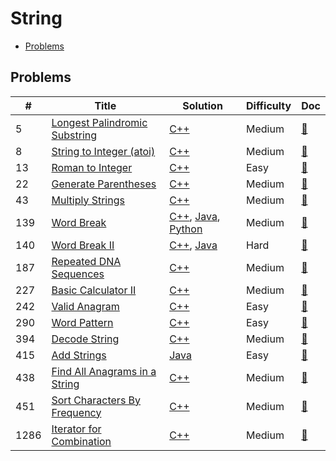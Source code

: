 # String

- [Problems](#problems)

## Problems

| #   | Title | Solution | Difficulty | Doc |
| --- | ----- | -------- | ---------- | --- |
| 5 | [Longest Palindromic Substring](https://leetcode.com/problems/longest-palindromic-substring/) | [C++](../../code/cpp/5.cpp) | Medium | [📃](../../docs/5.%20Longest%20Palindromic%20Substring.md) |
| 8 | [String to Integer (atoi)](https://leetcode.com/problems/string-to-integer-atoi/) | [C++](../../code/cpp/8.cpp) | Medium | [📃](../../docs/8.%20String%20to%20Integer%20%28atoi%29.md) |
| 13 | [Roman to Integer](https://leetcode.com/problems/roman-to-integer/) | [C++](../../code/cpp/13.cpp) | Easy | [📃](../../docs/13.%20Roman%20to%20Integer.md) |
| 22 | [Generate Parentheses](https://leetcode.com/problems/generate-parentheses/) | [C++](../../code/cpp/22.cpp) | Medium | [📃](../../docs/22.%20Generate%20Parentheses.md) |
| 43 | [Multiply Strings](https://leetcode.com/problems/multiply-strings/) | [C++](../../code/cpp/43.cpp) | Medium | [📃](../../docs/43.%20Multiply%20Strings.md) |
| 139 | [Word Break](https://leetcode.com/problems/word-break/) | [C++](../../code/cpp/139.cpp), [Java](../../code/java/139.java), [Python](../../code/py3/139.py) | Medium | [📃](../../docs/139.%20Word%20Break.md) |
| 140 | [Word Break II](https://leetcode.com/problems/word-break-ii/) | [C++](../../code/cpp/140.cpp), [Java](../../code/java/140.java) | Hard | [📃](../../docs/140.%20Word%20Break%20II.md) |
| 187 | [Repeated DNA Sequences](https://leetcode.com/problems/repeated-dna-sequences/) | [C++](../../code/cpp/187.cpp) | Medium | [📃](../../docs/187.%20Repeated%20DNA%20Sequences.md) |
| 227 | [Basic Calculator II](https://leetcode.com/problems/basic-calculator-ii/) | [C++](../../code/cpp/227.cpp) | Medium | [📃](../../docs/227.%20Basic%20Calculator%20II.md) |
| 242 | [Valid Anagram](https://leetcode.com/problems/valid-anagram/) | [C++](../../code/cpp/242.cpp) | Easy | [📃](../../docs/242.%20Valid%20Anagram.md) |
| 290 | [Word Pattern](https://leetcode.com/problems/word-pattern/) | [C++](../../code/cpp/290.cpp) | Easy | [📃](../../docs/290.%20Word%20Pattern.md) |
| 394 | [Decode String](https://leetcode.com/problems/decode-string/) | [C++](../../code/cpp/394.cpp) | Medium | [📃](../../docs/394.%20Decode%20String.md) |
| 415 | [Add Strings](https://leetcode.com/problems/add-strings/) | [Java](../../code/java/415.java) | Easy | [📃](../../docs/415.%20Add%20Strings.md) |
| 438 | [Find All Anagrams in a String](https://leetcode.com/problems/find-all-anagrams-in-a-string/) | [C++](../../code/cpp/438.cpp) | Medium | [📃](../../docs/438.%20Find%20All%20Anagrams%20in%20a%20String.md) |
| 451 | [Sort Characters By Frequency](https://leetcode.com/problems/sort-characters-by-frequency/) | [C++](../../code/cpp/451.cpp) | Medium | [📃](../../docs/451.%20Sort%20Characters%20By%20Frequency.md) |
| 1286 | [Iterator for Combination](https://leetcode.com/problems/iterator-for-combination/) | [C++](../../code/cpp/1286.cpp) | Medium | [📃](../../docs/1286.%20Iterator%20for%20Combination.md) |
